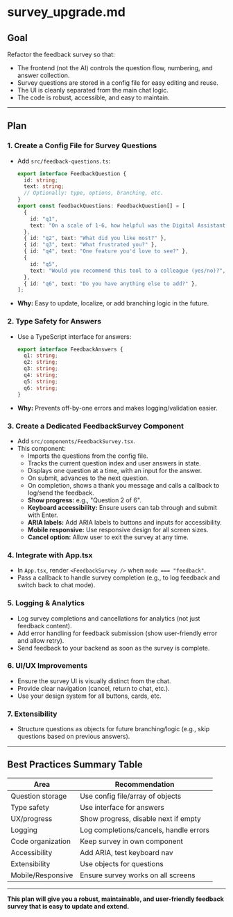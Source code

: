 # survey_upgrade.md

## Goal

Refactor the feedback survey so that:

- The frontend (not the AI) controls the question flow, numbering, and answer collection.
- Survey questions are stored in a config file for easy editing and reuse.
- The UI is cleanly separated from the main chat logic.
- The code is robust, accessible, and easy to maintain.

---

## Plan

### 1. **Create a Config File for Survey Questions**

- Add `src/feedback-questions.ts`:
  ```ts
  export interface FeedbackQuestion {
    id: string;
    text: string;
    // Optionally: type, options, branching, etc.
  }
  export const feedbackQuestions: FeedbackQuestion[] = [
    {
      id: "q1",
      text: "On a scale of 1-6, how helpful was the Digital Assistant?",
    },
    { id: "q2", text: "What did you like most?" },
    { id: "q3", text: "What frustrated you?" },
    { id: "q4", text: "One feature you'd love to see?" },
    {
      id: "q5",
      text: "Would you recommend this tool to a colleague (yes/no)?",
    },
    { id: "q6", text: "Do you have anything else to add?" },
  ];
  ```
- **Why:** Easy to update, localize, or add branching logic in the future.

### 2. **Type Safety for Answers**

- Use a TypeScript interface for answers:
  ```ts
  export interface FeedbackAnswers {
    q1: string;
    q2: string;
    q3: string;
    q4: string;
    q5: string;
    q6: string;
  }
  ```
- **Why:** Prevents off-by-one errors and makes logging/validation easier.

### 3. **Create a Dedicated FeedbackSurvey Component**

- Add `src/components/FeedbackSurvey.tsx`.
- This component:
  - Imports the questions from the config file.
  - Tracks the current question index and user answers in state.
  - Displays one question at a time, with an input for the answer.
  - On submit, advances to the next question.
  - On completion, shows a thank you message and calls a callback to log/send the feedback.
  - **Show progress:** e.g., "Question 2 of 6".
  - **Keyboard accessibility:** Ensure users can tab through and submit with Enter.
  - **ARIA labels:** Add ARIA labels to buttons and inputs for accessibility.
  - **Mobile responsive:** Use responsive design for all screen sizes.
  - **Cancel option:** Allow user to exit the survey at any time.

### 4. **Integrate with App.tsx**

- In `App.tsx`, render `<FeedbackSurvey />` when `mode === "feedback"`.
- Pass a callback to handle survey completion (e.g., to log feedback and switch back to chat mode).

### 5. **Logging & Analytics**

- Log survey completions and cancellations for analytics (not just feedback content).
- Add error handling for feedback submission (show user-friendly error and allow retry).
- Send feedback to your backend as soon as the survey is complete.

### 6. **UI/UX Improvements**

- Ensure the survey UI is visually distinct from the chat.
- Provide clear navigation (cancel, return to chat, etc.).
- Use your design system for all buttons, cards, etc.

### 7. **Extensibility**

- Structure questions as objects for future branching/logic (e.g., skip questions based on previous answers).

---

## Best Practices Summary Table

| Area              | Recommendation                         |
| ----------------- | -------------------------------------- |
| Question storage  | Use config file/array of objects       |
| Type safety       | Use interface for answers              |
| UX/progress       | Show progress, disable next if empty   |
| Logging           | Log completions/cancels, handle errors |
| Code organization | Keep survey in own component           |
| Accessibility     | Add ARIA, test keyboard nav            |
| Extensibility     | Use objects for questions              |
| Mobile/Responsive | Ensure survey works on all screens     |

---

**This plan will give you a robust, maintainable, and user-friendly feedback survey that is easy to update and extend.**
